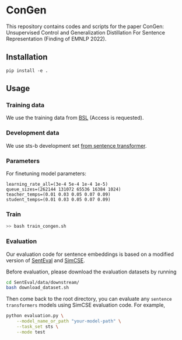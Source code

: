 # ConGen
This repository contains codes and scripts for the paper ConGen: Unsupervised Control and Generalization Distillation For Sentence Representation (Finding of EMNLP 2022).

## Installation
```
pip install -e .
``` 

## Usage
### Training data
We use the training data from [BSL](https://drive.google.com/file/d/19O2NArJz_RlVNNGRbBnnWxNMW-7HaFZ8/view?usp=sharing) (Access is requested). 

### Development data
We use sts-b development set [from sentence transformer](https://sbert.net/datasets/stsbenchmark.tsv.gz).

### Parameters


For finetuning model parameters: 
```
learning_rate_all=(3e-4 5e-4 1e-4 1e-5)
queue_sizes=(262144 131072 65536 16384 1024)
teacher_temps=(0.01 0.03 0.05 0.07 0.09)
student_temps=(0.01 0.03 0.05 0.07 0.09)
```

### Train
```bash
>> bash train_congen.sh
```

### Evaluation
Our evaluation code for sentence embeddings is based on a modified version of [SentEval](https://github.com/facebookresearch/SentEval) and [SimCSE](https://github.com/princeton-nlp/SimCSE).

Before evaluation, please download the evaluation datasets by running
```bash
cd SentEval/data/downstream/
bash download_dataset.sh
```

Then come back to the root directory, you can evaluate any `sentence transformers` models using SimCSE evaluation code. For example,
```bash
python evaluation.py \
    --model_name_or_path "your-model-path" \
    --task_set sts \
    --mode test
```
